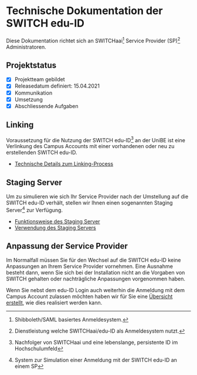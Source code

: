 # Technische Dokumentation der SWITCH edu-ID

Diese Dokumentation richtet sich an SWITCHaai[^1] Service Provider (SP)[^2] Administratoren.

## Projektstatus

- [x] Projektteam gebildet
- [x] Releasedatum definiert: 15.04.2021
- [x] Kommunikation
- [x] Umsetzung
- [x] Abschliessende Aufgaben

## Linking
Voraussetzung für die Nutzung der SWITCH edu-ID[^3] an der UniBE ist eine Verlinkung des Campus Accounts mit einer vorhandenen oder neu zu erstellenden SWITCH edu-ID.

- [Technische Details zum Linking-Process](./linking/aai-api.md)

## Staging Server
Um zu simulieren wie sich Ihr Service Provider nach der Umstellung auf die SWITCH edu-ID verhält, stellen wir Ihnen einen sogenannten Staging Server[^4] zur Verfügung.

- [Funktionsweise des Staging Server](./staging-server/how-it-works.md)
- [Verwendung des Staging Servers](./staging-server/how-to-use.md)

## Anpassung der Service Provider
Im Normalfall müssen Sie für den Wechsel auf die SWITCH edu-ID keine Anpassungen an Ihrem Service Provider vornehmen.
Eine Ausnahme besteht dann, wenn Sie sich bei der Installation nicht an die Vorgaben von SWITCH gehalten oder nachträgliche Anpassungen vorgenommen haben.

Wenn Sie nebst dem edu-ID Login auch weiterhin die Anmeldung mit dem Campus Account zulassen möchten haben wir für Sie eine [Übersicht erstellt](./service-provider/hybrid-login.md), wie dies realisiert werden kann.

[^1]: Shibboleth/SAML basiertes Anmeldesystem.
[^2]: Dienstleistung welche SWITCHaai/edu-ID als Anmeldesystem nutzt.
[^3]: Nachfolger von SWITCHaai und eine lebenslange, persistente ID im Hochschulumfeld
[^4]: System zur Simulation einer Anmeldung mit der SWITCH edu-ID an einem SP